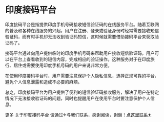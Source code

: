 # 印度接码平台

印度接码平台是指提供印度手机号码接收短信验证码的在线服务平台。随着互联网的普及和各种在线服务的兴起，用户在注册、登录或验证身份时经常需要接收短信验证码，而有时手机却无法收到验证码短信，这时候就需要借助接码平台来获取验证码了。

接码平台通过向用户提供临时的印度手机号码来帮助用户接收短信验证码，用户可以在平台上查看收到的短信内容，完成相应的验证操作。这种服务对于在印度旅行、居住或需要使用印度手机号码的用户来说非常方便。

在使用印度接码平台时，用户需要注意保护个人隐私信息，选择正规可靠的平台，避免个人信息泄露和造成不必要的麻烦。

总之，印度接码平台为用户提供了便利的短信验证码接收服务，解决了用户在特定情况下无法接收验证码的问题，同时也提醒用户在使用平台时要注意保护个人信息。

更多 关于印度接码平台 请通过✈与我们联系，感谢阅读，谢谢！[点这里联系✈](https://acc.k02.cc)